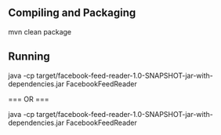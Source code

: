 ## Compiling and Packaging

mvn clean package

## Running

java -cp target/facebook-feed-reader-1.0-SNAPSHOT-jar-with-dependencies.jar FacebookFeedReader

=== OR ===

java -cp target/facebook-feed-reader-1.0-SNAPSHOT-jar-with-dependencies.jar FacebookFeedReader <token>